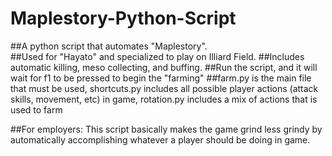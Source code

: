 # Maplestory-Python-Script
##A python script that automates "Maplestory".  
##Used for "Hayato" and specialized to play on Illiard Field.
##Includes automatic killing, meso collecting, and buffing.
##Run the script, and it will wait for f1 to be pressed to begin the "farming"
##farm.py is the main file that must be used, shortcuts.py includes all possible player actions (attack skills, movement, etc) in game, rotation.py includes a mix of actions that is used to farm

##For employers:
This script basically makes the game grind less grindy by automatically accomplishing whatever a player should be doing in game.

